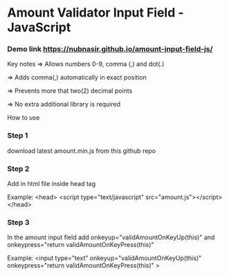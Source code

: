 # Amount Validator Input Field - JavaScript

### Demo link https://nubnasir.github.io/amount-input-field-js/

Key notes
=> Allows numbers 0-9, comma (,) and dot(.)

=> Adds comma(,) automatically in exact position

=> Prevents more that two(2) decimal points

=> No extra additional library is required


How to use
### Step 1 

download latest amount.min.js from this github repo

### Step 2 

Add in html file inside head tag

Example:
&lt;head&gt;
&lt;script type="text/javascript" src="amount.js"&gt;&lt;/script&gt;
&lt;/head&gt;

### Step 3

In the amount input field add onkeyup="validAmountOnKeyUp(this)" and onkeypress="return validAmountOnKeyPress(this)"


Example: &lt;input type="text" onkeyup="validAmountOnKeyUp(this)" onkeypress="return validAmountOnKeyPress(this)" &gt;
